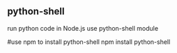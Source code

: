 ## python-shell

run python code in Node.js use python-shell module

#use npm to install python-shell
    npm install python-shell

